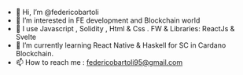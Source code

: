 - 👋 Hi, I’m @federicobartoli
- 👀 I’m interested in FE development and Blockchain world
- 💞️ I use Javascript , Solidity , Html & Css . FW & Libraries: ReactJs & Svelte
- 🌱 I’m currently learning React Native & Haskell for SC in Cardano Blockchain.
- 📫 How to reach me : federicobartoli95@gmail.com

<!---
federicobartoli/federicobartoli is a ✨ special ✨ repository because its `README.md` (this file) appears on your GitHub profile.
You can click the Preview link to take a look at your changes.
--->
